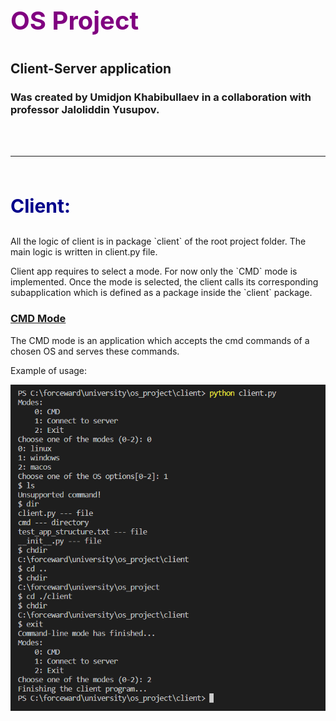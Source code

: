 # <p style = "color: purple; font-size: 40px;">OS Project</p>
## Client-Server application
### Was created by Umidjon Khabibullaev in a collaboration with professor Jaloliddin Yusupov.

<br>
<br>

<hr><br>

<p style = "color: darkblue; font-size: 30px; font-weight: bold;">Client:</p>
All the logic of client is in package `client` of the root project folder. The main logic is written in client.py file.

<p>Client app requires to select a mode. For now only the `CMD` mode is implemented. Once the mode is selected, the client calls its corresponding subapplication which is defined as a package inside the `client` package.</p>

### <u>CMD Mode</u>
The CMD mode is an application which accepts the cmd commands of a chosen OS and serves these commands.

Example of usage:
<div>
    <img src = "./client/cmd/doc_screens/usage_screen.png">
</div>
